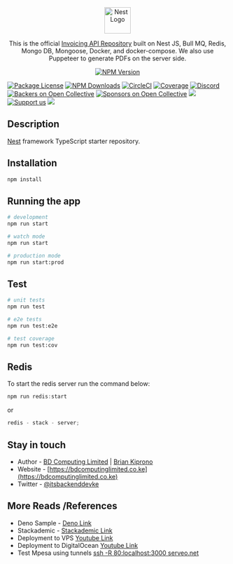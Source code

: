 <div style="display: flex; gap: 100px; justify-content: center;" markdown="1" align="center" valign="center">
<a href="https://www.nestjs.com/" target="blank"><img src="https://nestjs.com/logo-small-gradient.d792062c.svg" valign="center" height="60" alt="Nest Logo" /></a>

</div>

[circleci-image]: https://img.shields.io/circleci/build/github/nestjs/nest/master?token=abc123def456
[circleci-url]: https://circleci.com/gh/nestjs/nest

  <p align="center">This is the official <a href="https://www.zaitomedicalcentre.co.ke/" target="_blank">Invoicing API Repository</a> built on Nest JS, Bull MQ, Redis, Mongo DB, Mongoose, Docker, and docker-compose. We also use Puppeteer to generate PDFs on the server side.</p>
    <p align="center">
<a href="https://www.npmjs.com/~nestjscore" target="_blank"><img src="https://img.shields.io/npm/v/@nestjs/core.svg" alt="NPM Version" /></a>
      
<a href="https://www.npmjs.com/~nestjscore" target="_blank"><img src="https://img.shields.io/npm/l/@nestjs/core.svg" alt="Package License" /></a>
<a href="https://www.npmjs.com/~nestjscore" target="_blank"><img src="https://img.shields.io/npm/dm/@nestjs/common.svg" alt="NPM Downloads" /></a>
<a href="https://circleci.com/gh/nestjs/nest" target="_blank"><img src="https://img.shields.io/circleci/build/github/nestjs/nest/master" alt="CircleCI" /></a>
<a href="https://coveralls.io/github/nestjs/nest?branch=master" target="_blank"><img src="https://coveralls.io/repos/github/nestjs/nest/badge.svg?branch=master#9" alt="Coverage" /></a>
<a href="https://discord.gg/G7Qnnhy" target="_blank"><img src="https://img.shields.io/badge/discord-online-brightgreen.svg" alt="Discord"/></a>
<a href="https://opencollective.com/nest#backer" target="_blank"><img src="https://opencollective.com/nest/backers/badge.svg" alt="Backers on Open Collective" /></a>
<a href="https://opencollective.com/nest#sponsor" target="_blank"><img src="https://opencollective.com/nest/sponsors/badge.svg" alt="Sponsors on Open Collective" /></a>
  <a href="https://paypal.me/kamilmysliwiec" target="_blank"><img src="https://img.shields.io/badge/Donate-PayPal-ff3f59.svg"/></a>
    <a href="https://opencollective.com/nest#sponsor"  target="_blank"><img src="https://img.shields.io/badge/Support%20us-Open%20Collective-41B883.svg" alt="Support us"></a>
  <a href="https://twitter.com/nestframework" target="_blank"><img src="https://img.shields.io/twitter/follow/nestframework.svg?style=social&label=Follow"></a>
</p>
<p align="center">

</p>

## Description

[Nest](https://github.com/nestjs/nest) framework TypeScript starter repository.

## Installation

```bash
npm install
```

## Running the app

```bash
# development
npm run start

# watch mode
npm run start

# production mode
npm run start:prod
```

## Test

```bash
# unit tests
npm run test

# e2e tests
npm run test:e2e

# test coverage
npm run test:cov
```

<!-- Starting the redis server -->

## Redis

To start the redis server run the command below:

```javascript
npm run redis:start
```

or

```javascript
redis - stack - server;
```

## Stay in touch

- Author - [BD Computing Limited](https://bdcomputinglimited.co.ke) | [Brian Kiprono](https://linkedin.com/in/itsbackenddevke)
- Website - [https://bdcomputinglimited.co.ke](https://bdcomputinglimited.co.ke)
- Twitter - [@itsbackenddevke](https://twitter.com/itsbackenddevke)

## More Reads /References

- Deno Sample - [Deno Link](https://docs.deno.com/runtime/manual/advanced/deploying_deno/google_cloud_run)
- Stackademic - [Stackademic Link](https://blog.stackademic.com/using-docker-compose-to-run-nestjs-applications-with-redis-and-postgres-586ab132b60c)
- Deployment to VPS [Youtube Link](https://www.youtube.com/watch?v=yS31T1y7zgg)
- Deployment to DigitalOcean [Youtube Link](https://www.youtube.com/watch?v=8nil-rz1oF0)
- Test Mpesa using tunnels [ssh -R 80:localhost:3000 serveo.net](https://serveo.net/)
